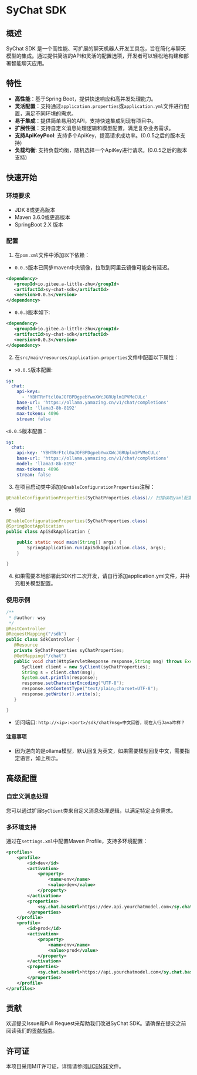 
# SyChat SDK

## 概述

SyChat SDK 是一个高性能、可扩展的聊天机器人开发工具包，旨在简化与聊天模型的集成。通过提供简洁的API和灵活的配置选项，开发者可以轻松地构建和部署智能聊天应用。

## 特性

- **高性能**：基于Spring Boot，提供快速响应和高并发处理能力。
- **灵活配置**：支持通过`application.properties`或`application.yml`文件进行配置，满足不同环境的需求。
- **易于集成**：提供简单易用的API，支持快速集成到现有项目中。
- **扩展性强**：支持自定义消息处理逻辑和模型配置，满足复杂业务需求。
- **支持ApiKeyPool**: 支持多个ApiKey，提高请求成功率。(0.0.5之后的版本支持)
- **负载均衡**: 支持负载均衡，随机选择一个ApiKey进行请求。(0.0.5之后的版本支持)

## 快速开始

### 环境要求

- JDK 8或更高版本
- Maven 3.6.0或更高版本
- SpringBoot 2.X 版本

### 配置
1. 在`pom.xml`文件中添加以下依赖：
- `0.0.5`版本已同步maven中央镜像，拉取到阿里云镜像可能会有延迟。
```xml
<dependency>
   <groupId>io.gitee.a-little-zhu</groupId>
   <artifactId>sy-chat-sdk</artifactId>
   <version>0.0.5</version>
</dependency>
```

- `0.0.3`版本如下:
```xml
<dependency>
   <groupId>io.gitee.a-little-zhu</groupId>
   <artifactId>sy-chat-sdk</artifactId>
   <version>0.0.3</version>
</dependency>
```


2. 在`src/main/resources/application.properties`文件中配置以下属性：
- `>0.0.5`版本配置:
```yaml
sy:
  chat:
    api-keys:
      - 'YBHTRrFtcl0aJOFBPDgpebYwxXWcJGRUplm1PVMeCULc'
    base-url: 'https://ollama.yamazing.cn/v1/chat/completions'
    model: 'llama3-8b-8192'
    max-tokens: 4096
    stream: false
```
`<0.0.5`版本配置：
```yaml
sy:
  chat:
    api-key: 'YBHTRrFtcl0aJOFBPDgpebYwxXWcJGRUplm1PVMeCULc'
    base-url: 'https://ollama.yamazing.cn/v1/chat/completions'
    model: 'llama3-8b-8192'
    max-tokens: 4096
    stream: false
```
3. 在项目启动类中添加`@EnableConfigurationProperties`注解：

```java
@EnableConfigurationProperties(SyChatProperties.class)// 扫描读取yaml配置
```
- 例如
```java
@EnableConfigurationProperties(SyChatProperties.class)
@SpringBootApplication
public class ApiSdkApplication {

    public static void main(String[] args) {
        SpringApplication.run(ApiSdkApplication.class, args);
    }

}
```
4. 如果需要本地部署此SDK作二次开发，请自行添加application.yml文件，并补充相关模型配置。
### 使用示例

```java
/**
 * @author: wsy
 */
@RestController
@RequestMapping("/sdk")
public class SdkController {
   @Resource
   private SyChatProperties syChatProperties;
   @GetMapping("/chat")
   public void chat(HttpServletResponse response,String msg) throws Exception {
      SyClient client = new SyClient(syChatProperties);
      String s = client.chat(msg);
      System.out.println(response);
      response.setCharacterEncoding("UTF-8");
      response.setContentType("text/plain;charset=UTF-8");
      response.getWriter().write(s);
   }

}
```
- 访问端口: `http://<ip>:<port>/sdk/chat?msg=中文回答，现在入行Java咋样？`
#### 注意事项
- 因为逆向的是ollama模型，默认回复为英文，如果需要模型回复中文，需要指定语言，如上所示。
## 高级配置

### 自定义消息处理

您可以通过扩展`SyClient`类来自定义消息处理逻辑，以满足特定业务需求。

### 多环境支持

通过在`settings.xml`中配置Maven Profile，支持多环境配置：

```xml
<profiles>
    <profile>
        <id>dev</id>
        <activation>
            <property>
                <name>env</name>
                <value>dev</value>
            </property>
        </activation>
        <properties>
            <sy.chat.baseUrl>https://dev.api.yourchatmodel.com</sy.chat.baseUrl>
        </properties>
    </profile>
    <profile>
        <id>prod</id>
        <activation>
            <property>
                <name>env</name>
                <value>prod</value>
            </property>
        </activation>
        <properties>
            <sy.chat.baseUrl>https://api.yourchatmodel.com</sy.chat.baseUrl>
        </properties>
    </profile>
</profiles>
```

## 贡献

欢迎提交Issue和Pull Request来帮助我们改进SyChat SDK。请确保在提交之前阅读我们的[贡献指南](CONTRIBUTING.md)。

## 许可证

本项目采用MIT许可证，详情请参阅[LICENSE](LICENSE)文件。
